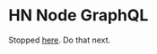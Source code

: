 # HN Node GraphQL

Stopped [here](https://www.howtographql.com/graphql-js/0-introduction/). Do that next.
